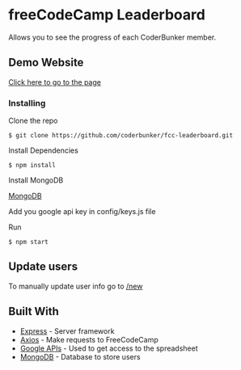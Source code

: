 # freeCodeCamp Leaderboard

Allows you to see the progress of each CoderBunker member.

## Demo Website

[Click here to go to the page](http://fcc.coderbunker.com/)

### Installing

Clone the repo

```
$ git clone https://github.com/coderbunker/fcc-leaderboard.git
```

Install Dependencies

```
$ npm install
```

Install MongoDB

[MongoDB](http://mongodb.com/)

Add you google api key in config/keys.js file


Run

```
$ npm start
```

## Update users

To manually update user info go to [/new](http://fcc.coderbunker.com/new)


## Built With

* [Express](https://www.npmjs.com/package/express/) - Server framework
* [Axios](https://www.npmjs.com/package/axios/) - Make requests to FreeCodeCamp
* [Google APIs](https://www.npmjs.com/package/googleapis/) - Used to get access to the spreadsheet
* [MongoDB](http://mongodb.com/) - Database to store users
